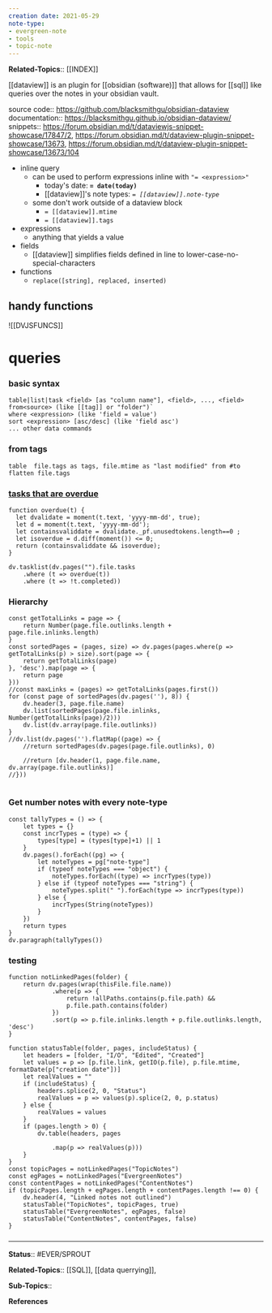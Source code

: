 ```yaml
---
creation date: 2021-05-29
note-type: 
- evergreen-note
- tools 
- topic-note
---
```



**Related-Topics**:: [[INDEX]]

[[dataview]] is an plugin for [[obsidian (software)]] that allows for [[sql]] like queries over the notes in your obsidian vault.

source code:: https://github.com/blacksmithgu/obsidian-dataview
documentation:: https://blacksmithgu.github.io/obsidian-dataview/
snippets:: https://forum.obsidian.md/t/dataviewjs-snippet-showcase/17847/2, https://forum.obsidian.md/t/dataview-plugin-snippet-showcase/13673, https://forum.obsidian.md/t/dataview-plugin-snippet-showcase/13673/104


- inline query
	- can be used to perform expressions inline with `"= <expression>"`
		- today's date: **`= date(today)`** 
		- [[dataview]]'s note types: *`= [[dataview]].note-type`*
	- some don't work outside of a dataview block
		- `= [[dataview]].mtime`
		- `= [[dataview]].tags`
- expressions
	- anything that yields a value
- fields
	- [[dataview]] simplifies fields defined in line to lower-case-no-special-characters
- functions
	- `replace([string], replaced, inserted)`
	

## handy functions 
![[DVJSFUNCS]]
# queries
### basic syntax
```
table|list|task <field> [as "column name"], <field>, ..., <field> from<source> (like [[tag]] or "folder")`
where <expression> (like 'field = value')
sort <expression> [asc/desc] (like 'field asc')
... other data commands
```
### from tags
```dataviewx
table  file.tags as tags, file.mtime as "last modified" from #to
flatten file.tags
```

### [tasks that are overdue](https://forum.obsidian.md/t/dataviewjs-snippet-showcase/17847/23)
```dataviewjs
function overdue(t) {
  let dvalidate = moment(t.text, 'yyyy-mm-dd', true);
  let d = moment(t.text, 'yyyy-mm-dd');
  let containsvaliddate = dvalidate._pf.unusedtokens.length==0 ;
  let isoverdue = d.diff(moment()) <= 0;
  return (containsvaliddate && isoverdue);
}

dv.tasklist(dv.pages("").file.tasks
	.where (t => overdue(t))
	.where (t => !t.completed))
```
### Hierarchy
```dataviewjs
const getTotalLinks = page => {
	return Number(page.file.outlinks.length + page.file.inlinks.length) 
}
const sortedPages = (pages, size) => dv.pages(pages.where(p => getTotalLinks(p) > size).sort(page => {
	return getTotalLinks(page)
}, 'desc').map(page => {
	return page
}))
//const maxLinks = (pages) => getTotalLinks(pages.first())
for (const page of sortedPages(dv.pages(''), 8)) {
	dv.header(3, page.file.name)
	dv.list(sortedPages(page.file.inlinks, Number(getTotalLinks(page)/2)))
	dv.list(dv.array(page.file.outlinks))
}
//dv.list(dv.pages('').flatMap((page) => {
	//return sortedPages(dv.pages(page.file.outlinks), 0)
	
	//return [dv.header(1, page.file.name, dv.array(page.file.outlinks)]
//}))
	
```
### Get number notes with every note-type
```dataviewjs
const tallyTypes = () => {
	let types = {}
	const incrTypes = (type) => {
		types[type] = (types[type]+1) || 1
	}
	dv.pages().forEach((pg) => {
		let noteTypes = pg["note-type"]
		if (typeof noteTypes === "object") {
			noteTypes.forEach((type) => incrTypes(type))
		} else if (typeof noteTypes === "string") {
			noteTypes.split(" ").forEach(type => incrTypes(type)) 
		} else {
			incrTypes(String(noteTypes))
		}
	})
	return types
}
dv.paragraph(tallyTypes())
```
### testing
```
function notLinkedPages(folder) {
	return dv.pages(wrap(thisFile.file.name))
			.where(p => {
				return !allPaths.contains(p.file.path) && 
				p.file.path.contains(folder) 
			})
			.sort(p => p.file.inlinks.length + p.file.outlinks.length, 'desc')
}

function statusTable(folder, pages, includeStatus) {
	let headers = [folder, "I/O", "Edited", "Created"]
	let values = p => [p.file.link, getIO(p.file), p.file.mtime, formatDate(p["creation date"])]
	let realValues = ""
	if (includeStatus) {
		headers.splice(2, 0, "Status")
		realValues = p => values(p).splice(2, 0, p.status)
	} else {
		realValues = values
	}
	if (pages.length > 0) {
		dv.table(headers, pages
			
			.map(p => realValues(p)))
	}
}
const topicPages = notLinkedPages("TopicNotes")
const egPages = notLinkedPages("EvergreenNotes")
const contentPages = notLinkedPages("ContentNotes")
if (topicPages.length + egPages.length + contentPages.length !== 0) {
	dv.header(4, "Linked notes not outlined")
	statusTable("TopicNotes", topicPages, true)
	statusTable("EvergreenNotes", egPages, false)
	statusTable("ContentNotes", contentPages, false)
}
```

### <hr class="footnote"/>

**Status**:: #EVER/SPROUT 

**Related-Topics**:: [[SQL]], [[data querrying]], 
	
**Sub-Topics**::
	
**References**